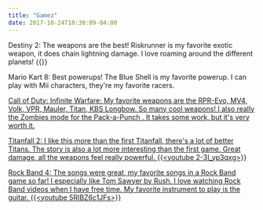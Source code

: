 ```yaml
---
title: "Gamez"
date: 2017-10-24T10:30:09-04:00
---
```


Destiny 2:
The weapons are the best! Riskrunner is my favorite exotic weapon, it does chain lightning damage. 
I love roaming around the different planets! 
{{<youtube T_KaPfooiss>}}

Mario Kart 8:
Best powerups! The Blue Shell is my favorite powerup. I can play with Mii characters, they're my favorite racers.
<a href = https://media.giphy.com/media/gUZ9cVpzSYnnO/giphy.gif>

Call of Duty: Infinite Warfare:
My favorite weapons are the RPR-Evo, MV4, Volk, VPR, Mauler, Titan, KBS Longbow. So many cool weapons! 
I also really the Zombies mode for the Pack-a-Punch . It takes some work, but it's very worth it. 


Titanfall 2:
I like this more than the first Titanfall, there's a lot of better Titans. The story is also a lot more interesting
than the first game. Great damage, all the weapons feel really powerful.
{{<youtube 2-3I_yp3qxg>}}

Rock Band 4: 
The songs were great, my favorite songs in a Rock Band game so far! I especially like Tom Sawyer by Rush. 
I love watching Rock Band videos when I have free time. My favorite instrument to play is the guitar. 
{{<youtube 5RIBZ6c1JFs>}}